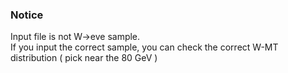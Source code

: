 ### Notice  
Input file is not W->eve sample.  
If you input the correct sample, you can check the correct W-MT distribution ( pick near the 80 GeV )  
